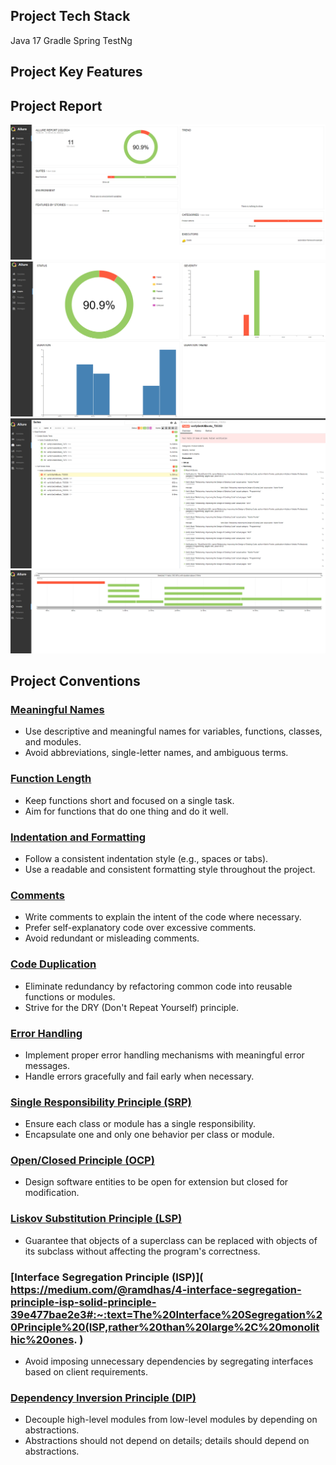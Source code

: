 ## Project Tech Stack
Java 17
Gradle
Spring 
TestNg


## Project Key Features

## Project Report
![Main Report Screen](report-exmple/mainscreen.png)
![Statistics](report-exmple/statistics.png)
![Suites](report-exmple/suites.png)
![Timing](report-exmple/timing.png)


## Project Conventions

### [Meaningful Names](https://ashishmd.medium.com/summary-of-clean-code-by-robert-c-martin-part-2-meaningful-names-5b5baaa5b3c6)
- Use descriptive and meaningful names for variables, functions, classes, and modules.
- Avoid abbreviations, single-letter names, and ambiguous terms.

### [Function Length](https://medium.com/codex/should-functions-be-small-e76b45aa93f)
- Keep functions short and focused on a single task.
- Aim for functions that do one thing and do it well.

### [Indentation and Formatting](https://medium.com/nerd-for-tech/clean-code-formatting-source-code-structure-f3021575d79g)
- Follow a consistent indentation style (e.g., spaces or tabs).
- Use a readable and consistent formatting style throughout the project.

### [Comments](https://medium.com/codex/clean-code-comments-833e11a706dc)
- Write comments to explain the intent of the code where necessary.
- Prefer self-explanatory code over excessive comments.
- Avoid redundant or misleading comments.

### [Code Duplication](https://refactoring.guru/smells/duplicate-code)
- Eliminate redundancy by refactoring common code into reusable functions or modules.
- Strive for the DRY (Don't Repeat Yourself) principle.

### [Error Handling](https://medium.com/@himanshuganglani/clean-code-error-handling-d8562573d324#:~:text=Error%20handling%20is%20a%20critical,code%20is%20robust%20and%20maintainable.)
- Implement proper error handling mechanisms with meaningful error messages.
- Handle errors gracefully and fail early when necessary.

### [Single Responsibility Principle (SRP)](https://medium.com/javarevisited/mastering-the-single-responsibility-principle-a-guide-to-clean-code-89ac3b8335d1)
- Ensure each class or module has a single responsibility.
- Encapsulate one and only one behavior per class or module.

### [Open/Closed Principle (OCP)](https://medium.com/javarevisited/mastering-the-art-of-clean-code-how-to-apply-the-open-closed-principle-in-practice-811dc009eb3b#:~:text=Understanding%20the%20Open%2DClosed%20Principle&text=This%20means%20that%20when%20new,flexible%20and%20easier%20to%20maintain.)
- Design software entities to be open for extension but closed for modification.

### [Liskov Substitution Principle (LSP)](https://dev.to/oliverjumpertz/lsp-the-liskov-substitution-principle-2b1i)
- Guarantee that objects of a superclass can be replaced with objects of its subclass without affecting the program's correctness.

### [Interface Segregation Principle (ISP)]( https://medium.com/@ramdhas/4-interface-segregation-principle-isp-solid-principle-39e477bae2e3#:~:text=The%20Interface%20Segregation%20Principle%20(ISP,rather%20than%20large%2C%20monolithic%20ones. )
- Avoid imposing unnecessary dependencies by segregating interfaces based on client requirements.

### [Dependency Inversion Principle (DIP)](https://medium.com/@gabriellamedas/dip-the-dependency-inversion-principle-dbe0f784f3aa)
- Decouple high-level modules from low-level modules by depending on abstractions.
- Abstractions should not depend on details; details should depend on abstractions.
